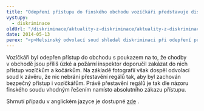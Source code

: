 ```yaml
---
title: "Odepření přístupu do finského obchodu vozíčkáři představuje diskriminaci"
vystupy:
  - diskriminace
oldUrl: "/diskriminace/aktuality-z-diskriminace/aktuality-z-diskriminace-2014/odepreni-pristupu-do-finskeho-obchodu-vozickari-predstavuje-diskriminaci/"
date: 2014-05-13
perex: "<p>Helsinský odvolací soud shledal diskriminaci při odepření přístupu do obchodu vozíčkáři. Majiteli obchodu tak přikázal zaplatit pokutu ve výši 420 Eur a odškodnění oběti ve výši 600 Eur. </p>"
---
```


<!-- imported from the old website -->

<p class="align-blok">Vozíčkáři byl odepřen přístup do obchodu s poukazem na to, že chodby v obchodě jsou příliš úzké a požární inspektor doporučil zakázat do nich přístup vozíčkům a kočárkům. Na základě fotografií však dospěl odvolací soud k závěru, že nic nebrání přestavění regálů tak, aby byl zachován bezpečný přístup i vozíčkářům. Právě přestavění regálů je tak dle názoru finského soudu vhodným řešením namísto absolutního zákazu přístupu.</p><p class="align-blok">Shrnutí případu v anglickém jazyce je dostupné <a title="Otevření do nového okna" href="http://www.non-discrimination.net/content/media/FI-7-disability%20discrimination%20shop.pdf" target="_blank">zde</a> . </p>
